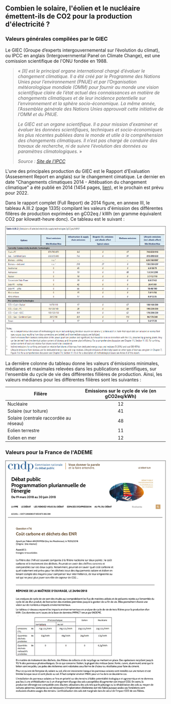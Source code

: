 ## Combien le solaire, l'éolien et le nucléaire émettent-ils de CO2 pour la production d'électricité ?

### Valeurs générales compilées par le GIEC

Le GIEC (Groupe d’experts intergouvernemental sur l’évolution du climat), ou IPCC en anglais (Intergovernmental Panel on Climate Change), est une comission scientifique de l'ONU fondée en 1988.

> « *[Il] est le principal organe international chargé d’évaluer le changement climatique. Il a été créé par le Programme des Nations Unies pour l’environnement (PNUE) et par l’Organisation météorologique mondiale (OMM) pour fournir au monde une vision scientifique claire de l’état actuel des connaissances en matière de changements climatiques et de leur incidence potentielle sur l’environnement et la sphère socio-économique. La même année, l’Assemblée générale des Nations Unies approuvait cette initiative de l’OMM et du PNUE.*
> 
> *Le GIEC est un organe scientifique. Il a pour mission d’examiner et évaluer les données scientifiques, techniques et socio-économiques les plus récentes publiées dans le monde et utile à la compréhension des changements climatiques. Il n’est pas chargé de conduire des travaux de recherche, ni de suivre l’évolution des données ou paramètres climatologiques.* »
>
> *Source : [Site de l'IPCC](https://www.ipcc.ch/languages-2/francais/)*

L'une des principales production du GIEC est le Rapport d'Evaluation (Assesement Report en anglais) sur le changement cimatique. Le dernier en date "Changements climatiques 2014 - Attébuation du changement climatique" a été publié en 2014 (1454 pages, [lien](https://www.ipcc.ch/report/ar5/wg3/)), et le prochain est prévu pour 2022.

Dans le rapport complet (Full Report) de 2014 figure, en annexe III, le tableau A.III.2 (page 1335) compilant les valeurs d'émission des différentes fillères de production exprimées en gCO2eq / kWh (en gramme équivalent CO2 par kilowatt-heure donc). Ce tableau est le suivant :

![GIEC_2014_Emissions_gCO2eq_par_kWh](images/GIEC_2014_Emissions_gCO2eq_par_kWh.PNG)

La dernière colonne du tableau donne les valeurs d'émissions minimales, médianes et maximales relevées dans les publications scientifiques, sur l'ensemble du cycle de vie des différentes fillières de production. Ainsi, les valeurs médianes pour les différentes filières sont les suivantes :

Filière                                | Emissions sur le cycle de vie (en gCO2eq/kWh)
-------------------------------------- | :-------------------------------------------:
Nucléaire                              | 12
Solaire (sur toiture)                  | 41
Solaire (centrale raccordée au réseau) | 48
Eolien terrestre                       | 11
Eolien en mer                          | 12

### Valeurs pour la France de l'ADEME

![ADEME_emissions_CO2_solaire_eolien_nucleaire](images/ADEME_emissions_CO2_solaire_eolien_nucleaire.png)
